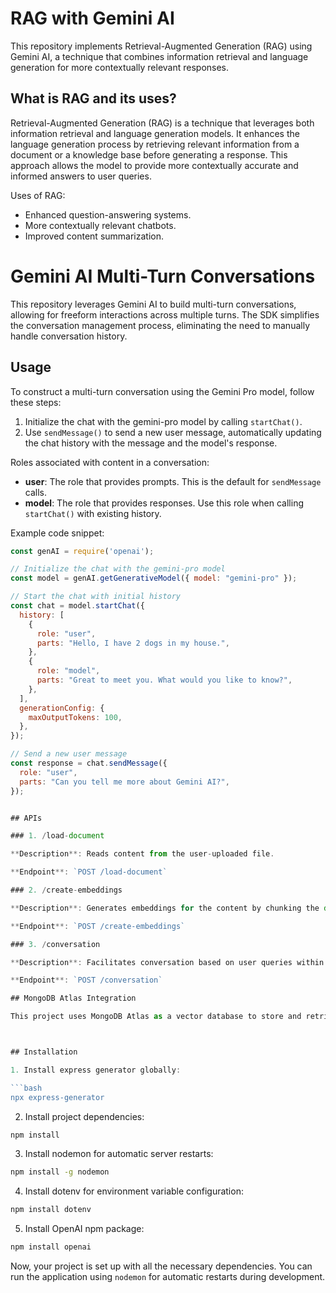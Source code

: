 # RAG with Gemini AI

This repository implements Retrieval-Augmented Generation (RAG) using Gemini AI, a technique that combines information retrieval and language generation for more contextually relevant responses.

## What is RAG and its uses?

Retrieval-Augmented Generation (RAG) is a technique that leverages both information retrieval and language generation models. It enhances the language generation process by retrieving relevant information from a document or a knowledge base before generating a response. This approach allows the model to provide more contextually accurate and informed answers to user queries.

Uses of RAG:
- Enhanced question-answering systems.
- More contextually relevant chatbots.
- Improved content summarization.


# Gemini AI Multi-Turn Conversations

This repository leverages Gemini AI to build multi-turn conversations, allowing for freeform interactions across multiple turns. The SDK simplifies the conversation management process, eliminating the need to manually handle conversation history.

## Usage

To construct a multi-turn conversation using the Gemini Pro model, follow these steps:

1. Initialize the chat with the gemini-pro model by calling `startChat()`.
2. Use `sendMessage()` to send a new user message, automatically updating the chat history with the message and the model's response.

Roles associated with content in a conversation:

- **user**: The role that provides prompts. This is the default for `sendMessage` calls.
- **model**: The role that provides responses. Use this role when calling `startChat()` with existing history.

Example code snippet:

```javascript
const genAI = require('openai');

// Initialize the chat with the gemini-pro model
const model = genAI.getGenerativeModel({ model: "gemini-pro" });

// Start the chat with initial history
const chat = model.startChat({
  history: [
    {
      role: "user",
      parts: "Hello, I have 2 dogs in my house.",
    },
    {
      role: "model",
      parts: "Great to meet you. What would you like to know?",
    },
  ],
  generationConfig: {
    maxOutputTokens: 100,
  },
});

// Send a new user message
const response = chat.sendMessage({
  role: "user",
  parts: "Can you tell me more about Gemini AI?",
});


## APIs

### 1. /load-document

**Description**: Reads content from the user-uploaded file.

**Endpoint**: `POST /load-document`

### 2. /create-embeddings

**Description**: Generates embeddings for the content by chunking the document.

**Endpoint**: `POST /create-embeddings`

### 3. /conversation

**Description**: Facilitates conversation based on user queries within the document.

**Endpoint**: `POST /conversation`

## MongoDB Atlas Integration

This project uses MongoDB Atlas as a vector database to store and retrieve document embeddings efficiently. This integration enhances the retrieval process by enabling fast and scalable storage of document embeddings, improving the overall performance of the RAG model.



## Installation

1. Install express generator globally:

```bash
npx express-generator
```

2. Install project dependencies:

```bash
npm install
```

3. Install nodemon for automatic server restarts:

```bash
npm install -g nodemon
```

4. Install dotenv for environment variable configuration:

```bash
npm install dotenv
```

5. Install OpenAI npm package:

```bash
npm install openai
```

Now, your project is set up with all the necessary dependencies. You can run the application using `nodemon` for automatic restarts during development.
```


